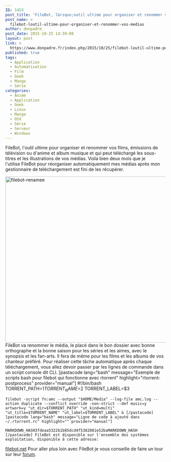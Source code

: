 ```yaml
---
ID: 1453
post_title: 'FileBot, l&rsquo;outil ultime pour organiser et renommer vos médias.'
post_name: >
  filebot-loutil-ultime-pour-organiser-et-renommer-vos-medias
author: donpadre
post_date: 2015-10-25 14:39:00
layout: post
link: >
  https://www.donpadre.fr/index.php/2015/10/25/filebot-loutil-ultime-pour-organiser-et-renommer-vos-medias/
published: true
tags:
  - Application
  - Automatisation
  - Film
  - Geek
  - Manga
  - Série
categories:
  - Anime
  - Application
  - Geek
  - Linux
  - Manga
  - OSX
  - Série
  - Serveur
  - Windows
---
```

FileBot, l'outil ultime pour organiser et renommer vos films, émissions de télévision ou d'anime et album musique et qui peut téléchargé les sous-titres et les illustrations de vos médias.<!--more--> Voila bien deux mois que je l'utilise FileBot pour réorganiser automatiquement mes médias après mon gestionnaire de téléchargement est fini de les récupérer. 

[<img class="size-full wp-image-1480 aligncenter" src="http://www.donpadre.fr/wp-content/uploads/2015/10/filebot-renamee.png" alt="filebot-renamee" width="963" height="521" />][1] FileBot va renommer le média, le placé dans le bon dossier avec bonne orthographe et la bonne saison pour les séries et les aimes, avec le synopsis et les fan-arts. Il fera de même pour les films et les albums de vos chanteur préféré. Pour réaliser cette tâche automatique après chaque téléchargement, vous allez devoir passer par les lignes de commande dans un script console dit CLI. [pastacode lang="bash" message="Exemple de scripts bash pour filebot qui fonctionne avec rtorrent" highlight="rtorrent-postprocess" provider="manual"] 
    #!/bin/bash
    TORRENT_PATH=$1
    TORRENT_NAME=$2
    TORRENT_LABEL=$3
    
    filebot -script fn:amc --output "$HOME/Media" --log-file amc.log --action duplicate --conflict override -non-strict --def music=y artwork=y "ut_dir=$TORRENT_PATH" "ut_kind=multi" "ut_title=$TORRENT_NAME" "ut_label=$TORRENT_LABEL" & [/pastacode] [pastacode lang="bash" message="Ligne de code à ajouté dans ~/.rtorrent.rc" highlight="" provider="manual"] 

    MARKDOWN_HASH3fdeaa5322b1b85dcd4f5382081e52baMARKDOWN_HASH [/pastacode] FileBot est disponible sur l'ensemble des systèmes exploitation, disponible à cette adresse: 

<a href="http://www.filebot.net/#download" target="_blank">filebot.net</a> Pour aller plus loin avec FileBot je vous conseille de faire un tour sur leur <a href="https://www.filebot.net/forums/viewtopic.php?f=4&t=215#p5316" target="_blank">forum</a>.

 [1]: http://www.donpadre.fr/wp-content/uploads/2015/10/filebot-renamee.png